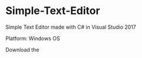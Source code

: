 # Simple-Text-Editor
Simple Text Editor made with C# in Visual Studio 2017

Platform: Windows OS

Download the 
